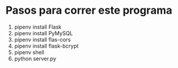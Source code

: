 <h1> Pasos para correr este programa </h1>
<ol>
    <li>
        pipenv install Flask
    </li>
    <li>
        pipenv install PyMySQL
    </li>
    <li>
        pipenv install flas-cors
    </li>
    <li>
        pipenv install flask-bcrypt
    </li>
    <li>
        pipenv shell
    </li>
    <li>
        python server.py
    </li>
</ol>
